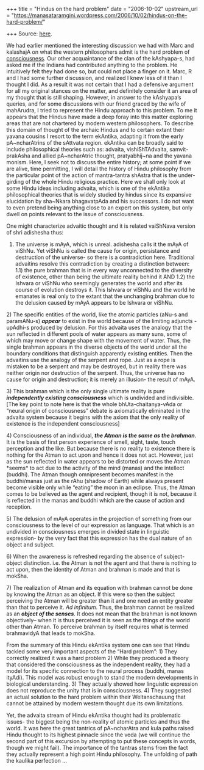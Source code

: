 +++
title = "Hindus on the hard problem"
date = "2006-10-02"
upstream_url = "https://manasataramgini.wordpress.com/2006/10/02/hindus-on-the-hard-problem/"

+++
Source: [here](https://manasataramgini.wordpress.com/2006/10/02/hindus-on-the-hard-problem/).

We had earlier mentioned the interesting discussion we had with Marc and
kalashajA on what the western philosophers admit is the hard problem of
[consciousness](http://manollasa.blogspot.com/2004/06/we-are-zombies.html).
Our other acquaintance of the clan of the kAshyapa-s, had asked me if
the Indians had contributed anything to the problem. He intuitively felt
they had done so, but could not place a finger on it. Marc, R and I had
some further discussion, and realized I knew less of it than I thought I
did. As a result it was not certain that I had a defensive argument for
all my original stances on the matter, and definitely consider it an
area of my thought that is still shaping. However, in answer to the
kAshyapa’s queries, and for some discussions with our friend graced by
the wife of mahArudra, I tried to represent the Hindu approach to this
problem. To me it appears that the Hindus have made a deep foray into
this matter exploring areas that are not chartered by modern western
philosophers. To describe this domain of thought of the archaic Hindus
and to certain extant their yavana cousins I resort to the term
ekAntika, adapting it from the early pA\~ncharAtrins of the sAttvata
region. ekAntika can be broadly said to include philosophical theories
such as: advaita, vishiShTAdvaita, samvit-prakAsha and allied
pA\~ncharAtric thought, pratyabhij\~na and the yavana monism. Here, I
seek not to discuss the entire history; at some point if we are alive,
time permitting, I will detail the history of Hindu philosophy from the
particular point of the action of mantra-tantra shAstra that is the
under-girding of the whole Hindu religious practice. Here we shall only
look at some Hindu ideas including advaita, which is one of the ekAntika
philosophical theories that is widely studied by hindus since its
expansive elucidation by sha\~Nkara bhagavatpAda and his successors. I
do not want to even pretend being anything close to an expert on this
system, but only dwell on points relevant to the issue of consciousness.

One might characterize advaitic thought and it is related vaiShNava
version of shri adishesha thus:  
1) The universe is mAyA, which is unreal. adishesha calls it the mAyA of
viShNu. Yet viShNu is called the cause for origin, persistance and
destruction of the universe- so there is a contradiction here.
Traditional advaitins resolve this contradiction by creating a
distinction between: 1.1) the pure brahman that is in every way
unconnected to the diversity of existence, other than being the ultimate
reality behind it AND 1.2) the Ishvara or viShNu who seemingly generates
the world and after its course of evolution destroys it. This Ishvara or
viShNu and the world he emanates is real only to the extant that the
unchanging brahman due to the delusion caused by mAyA appears to be
Ishvara or viShNu.

2\) The specific entities of the world, like the atomic particles (aNu-s
and paramANu-s) ***appear*** to exist in the world because of the
limiting adjuncts -upAdhi-s produced by delusion. For this advaita uses
the analogy that the sun reflected in different pools of water appears
as many suns, some of which may move or change shape with the movement
of water. Thus, the single brahman appears in the diverse objects of the
world under all the boundary conditions that distinguish apparently
existing entities. Then the advaitins use the analogy of the serpent and
rope. Just as a rope is mistaken to be a serpent and may be destroyed,
but in reality there was neither origin nor destruction of the serpent.
Thus, the universe has no cause for origin and destruction; it is merely
an illusion- the result of mAyA.

3\) This brahman which is the only single ultimate reality is pure
***independently existing consciousness*** which is undivided and
indivisible. \[The key point to note here is that the whole
bhUta-chaitanya-vAda or “neural origin of consciousness” debate is
axiomatically eliminated in the advaita system because it begins with
the axiom that the only reality of existence is the independent
consciousness\]

4\) Consciousness of an individual, ***the Atman is the same as the
brahman***. It is the basis of first person experience of smell, sight,
taste, touch perception and the like. But because there is no reality to
existence there is nothing for the Atman to act upon and hence it does
not act. However, just as the sun reflected in water appears to be
distorted or moves the Atman \*seems\* to act due to the activity of the
mind (manas) and the intellect (buddhi). The Atman though omnipresent
becomes manifest in the buddhi/manas just as the rAhu (shadow of Earth)
while always present become visible only while “eating” the moon in an
eclipse. Thus, the Atman comes to be believed as the agent and
recipient, though it is not, because it is reflected in the manas and
buddhi which are the cause of action and reception.

5\) The delusion of mAyA operates in the projection of something from
our consciousness to the level of our expression as language. That which
is an undivided in consciousness emerges in divided state in linguistic
expression- by the very fact that this expression has the dual nature of
an object and subject.

6\) When the awareness is refreshed regarding the absence of
subject-object distinction. i.e. the Atman is not the agent and that
there is nothing to act upon, then the identity of Atman and brahman is
made and that is mokSha.

7\) The realization of Atman and its equation with brahman cannot be
done by knowing the Atman as an object. If this were so then the subject
perceiving the Atman will be greater than it and one need an entity
greater than that to perceive it. *Ad infinitum*. Thus, the brahman
cannot be realized as an ***object of the senses***. It does not mean
that the brahman is not known objectively– when it is thus perceived it
is seen as the things of the world other than Atman. To perceive brahman
by itself requires what is termed brahmavidyA that leads to mokSha.

From the summary of this Hindu ekAntika system one can see that Hindu
tackled some very important aspects of the “Hard problem”: 1) They
correctly realized it was a hard problem 2) While they produced a theory
that considered the consciousness as the independent reality, they had a
model for its specific connection to the neural process (buddhi, manas
ityAdi). This model was robust enough to stand the modern developments
in biological understanding. 3) They actually showed how linguistic
expression does not reproduce the unity that is in consciousness. 4)
They suggested an actual solution to the hard problem within their
Weltanschauung that cannot be attained by modern western thought due its
own limitations.

Yet, the advaita stream of Hindu ekAntika thought had its problematic
issues- the biggest being the non-reality of atomic particles and thus
the world. It was here the great tantrics of pA\~ncharAtra and kula
paths raised Hindu thought to its highest pinnacle since the veda (we
will continue the second part of this excursion by attempting to put
these concepts in words, though we might fail). The importance of the
tantras stems from the fact they actually represent a high point Hindu
philosophy. The unfolding of path the kaulika perfection …

